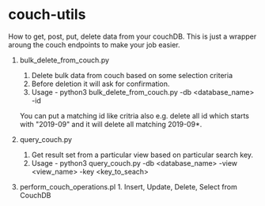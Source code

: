 # couch-utils

How to get, post, put, delete data from your couchDB.
This is just a wrapper aroung the couch endpoints to make your job easier.

1. bulk_delete_from_couch.py
      1. Delete bulk data from couch based on some selection criteria
      2. Before deletion it will ask for confirmation.
      3. Usage - python3 bulk_delete_from_couch.py -db <database_name> -id <matching id to delete>
    
      You can put a matching id like critria also e.g. delete all id which starts with "2019-09" and it will delete all matching 2019-09*.
        
  
2. query_couch.py
      1. Get result set from a particular view based on particular search key.
      2. Usage - python3 query_couch.py -db <database_name> -view <view_name> -key <key_to_seach>
      
      
3. perform_couch_operations.pl
       1. Insert, Update, Delete, Select from CouchDB
